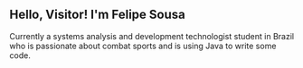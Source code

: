 ## Hello, Visitor! I'm Felipe Sousa
Currently a systems analysis and development technologist student in Brazil who is passionate about combat sports and is using Java to write some code.
